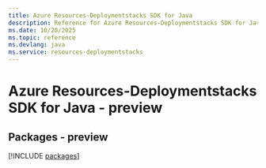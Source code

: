 ```yaml
---
title: Azure Resources-Deploymentstacks SDK for Java
description: Reference for Azure Resources-Deploymentstacks SDK for Java
ms.date: 10/20/2025
ms.topic: reference
ms.devlang: java
ms.service: resources-deploymentstacks
---
```

# Azure Resources-Deploymentstacks SDK for Java - preview
## Packages - preview
[!INCLUDE [packages](resources-deploymentstacks-index.md)]